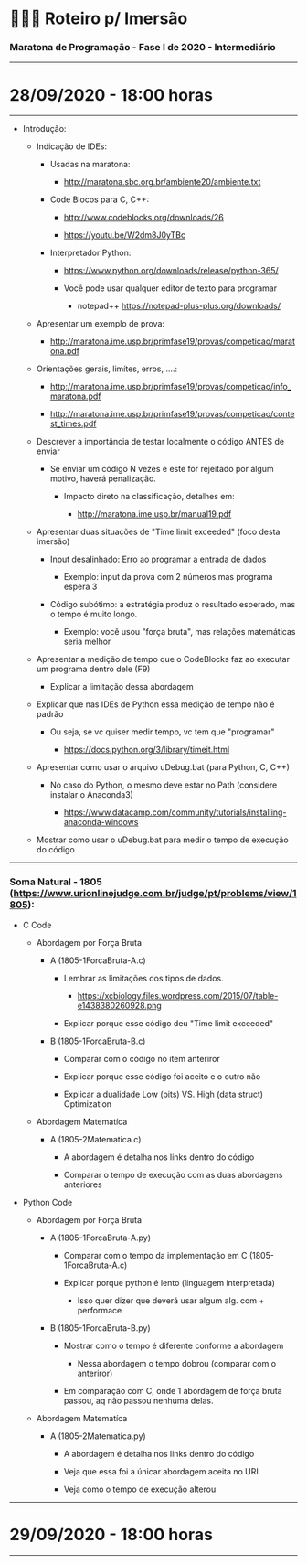 # :blue_book::green_book::notebook: Roteiro p/ Imersão 


### Maratona de Programação - Fase I de 2020 - Intermediário

*****

# 28/09/2020 - 18:00 horas

*****

- Introdução:

	- Indicação de IDEs:

		- Usadas na maratona: 

			- http://maratona.sbc.org.br/ambiente20/ambiente.txt

		- Code Blocos para C, C++:

			- http://www.codeblocks.org/downloads/26

			- https://youtu.be/W2dm8J0yTBc

		- Interpretador Python:

			- https://www.python.org/downloads/release/python-365/

			- Você pode usar qualquer editor de texto para programar 

				- notepad++ https://notepad-plus-plus.org/downloads/

	- Apresentar um exemplo de prova:

		- http://maratona.ime.usp.br/primfase19/provas/competicao/maratona.pdf

	- Orientações gerais, limítes, erros, ....:

		- http://maratona.ime.usp.br/primfase19/provas/competicao/info_maratona.pdf

		- http://maratona.ime.usp.br/primfase19/provas/competicao/contest_times.pdf

	- Descrever a importância de testar localmente o código ANTES de enviar

		- Se enviar um código N vezes e este for rejeitado por algum motivo, haverá penalização.

			- Impacto direto na classificação, detalhes em:

				- http://maratona.ime.usp.br/manual19.pdf

	- Apresentar duas situações de "Time limit exceeded" (foco desta imersão)

		- Input desalinhado: Erro ao programar a entrada de dados 

			- Exemplo: input da prova com 2 números mas programa espera 3

		- Código subótimo: a estratégia produz o resultado esperado, mas o tempo é muito longo.

			- Exemplo: você usou "força bruta", mas relações matemáticas seria melhor

	- Apresentar a medição de tempo que o CodeBlocks faz ao executar um programa dentro dele (F9)

		- Explicar a limitação dessa abordagem

	- Explicar que nas IDEs de Python essa medição de tempo não é padrão 

		- Ou seja, se vc quiser medir tempo, vc tem que "programar"

			- https://docs.python.org/3/library/timeit.html

	- Apresentar como usar o arquivo uDebug.bat (para Python, C, C++)

		- No caso do Python, o mesmo deve estar no Path (considere instalar o Anaconda3)

			- https://www.datacamp.com/community/tutorials/installing-anaconda-windows

	- Mostrar como usar o uDebug.bat para medir o tempo de execução do código


*********


### Soma Natural - 1805 (https://www.urionlinejudge.com.br/judge/pt/problems/view/1805):


- C Code

	- Abordagem por Força Bruta

		- A (1805-1ForcaBruta-A.c)

			- Lembrar as limitações dos tipos de dados.

				- https://xcbiology.files.wordpress.com/2015/07/table-e1438380260928.png

			- Explicar porque esse código deu "Time limit exceeded"

		- B (1805-1ForcaBruta-B.c)

			- Comparar com o código no item anteriror

			- Explicar porque esse código foi aceito e o outro não
			
			- Explicar a dualidade Low (bits) VS. High (data struct) Optimization

	- Abordagem Matematíca 

		- A (1805-2Matematica.c)

			- A abordagem é detalha nos links dentro do código

			- Comparar o tempo de execução com as duas abordagens anteriores

- Python Code

	- Abordagem por Força Bruta

		- A (1805-1ForcaBruta-A.py)

			- Comparar com o tempo da implementação em C (1805-1ForcaBruta-A.c)

			- Explicar porque python é lento (linguagem interpretada)

				- Isso quer dizer que deverá usar algum alg. com + performace

		- B (1805-1ForcaBruta-B.py)

			- Mostrar como o tempo é diferente conforme a abordagem

				- Nessa abordagem o tempo dobrou (comparar com o anteriror)

			- Em comparação com C, onde 1 abordagem de força bruta passou, aq não passou nenhuma delas.

	- Abordagem Matematíca

		- A (1805-2Matematica.py)

			- A abordagem é detalha nos links dentro do código

			- Veja que essa foi a únicar abordagem aceita no URI

			- Veja como o tempo de execução alterou



*********

# 29/09/2020 - 18:00 horas

*********











